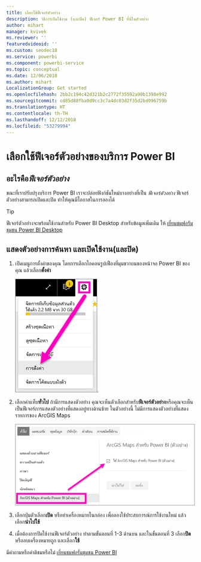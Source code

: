 ```yaml
---
title: เลือกใช้ฟีเจอร์ตัวอย่าง
description: วิธีการเปิดใช้งาน (และปิด) ฟีเจอร์ Power BI ที่มีในตัวอย่าง
author: mihart
manager: kvivek
ms.reviewer: ''
featuredvideoid: ''
ms.custom: seodec18
ms.service: powerbi
ms.component: powerbi-service
ms.topic: conceptual
ms.date: 12/06/2018
ms.author: mihart
LocalizationGroup: Get started
ms.openlocfilehash: 2bb2c194c42d321b2c2772f35592a90b1398e992
ms.sourcegitcommit: cd85d88fba0d9cc3c7a4dc03d2f35d2bd096759b
ms.translationtype: HT
ms.contentlocale: th-TH
ms.lasthandoff: 12/12/2018
ms.locfileid: "53279994"
---
```

# <a name="opt-in-for-power-bi-service-preview-features"></a>เลือกใช้ฟีเจอร์ตัวอย่างของบริการ Power BI
## <a name="what-are-preview-features"></a>อะไรคือ*ฟีเจอร์ตัวอย่าง*
ขณะที่เราปรับปรุงบริการ Power BI เราจะปล่อยฟังก์ชันใหม่บางอย่างที่เป็น *ฟีเจอร์ตัวอย่าง* ฟีเจอร์ตัวอย่างสามารถเปิดและปิด ทำให้คุณมีโอกาสในการลองได้

> [!TIP]
> ฟีเจอร์ตัวอย่างจะพร้อมใช้งานสำหรับ Power BI Desktop สำหรับข้อมูลเพิ่มเติม ให้ [เยี่ยมชมฟอรัมชุมชน Power BI Desktop](https://community.powerbi.com/t5/Desktop/bd-p/power-bi-designer)
> 
> 

## <a name="find-previews-and-turn-them-on-and-off"></a>แสดงตัวอย่างการค้นหา และเปิดใช้งาน(และปิด)
1. เปิดเมนูการตั้งค่าของคุณ โดยการเลือกไอคอนรูปเฟืองที่มุมขวาบนของหน้าจอ Power BI ของคุณ แล้วเลือก**ตั้งค่า**
   
   ![เมนูการตั้งค่า](./media/end-user-preview-features/power-bi-settings.png).
2. เลือกคำแท็บ**ทั่วไป** ถ้ามีการแสดงตัวอย่าง คุณจะเห็นตัวเลือกสำหรับ**ฟีเจอร์ตัวอย่าง**หรือคุณจะเห็นเป็นฟีเจอร์การแสดงตัวอย่างที่แสดงอยู่ทางด้านซ้าย  ในตัวอย่างนี้ ไม่มีการแสดงตัวอย่างที่แสดงรายการของ ArcGIS Maps 
   
   ![แท็บทั่วไป](./media/end-user-preview-features/power-bi-preview-arcgis.png)
3. เลือกปุ่มตัวเลือก**เปิด** หรือทำเครื่องหมายในกล่อง เพื่อลองใช้ประสบการณ์การใช้งานใหม่ แล้ว เลือก**นำไปใช้**
4. เมื่อต้องการปิดใช้งานฟีเจอร์ตัวอย่าง ทำตามขั้นตอนที่ 1-3 ด้านบน และในขั้นตอนที่ 3 เลือก**ปิด**หรือลบเครื่องหมายถูก และเลือก**ใช้**


มีคำถามหรือคำติชมหรือไม่ [เยี่ยมชมฟอรั่มชุมชน Power BI](http://community.powerbi.com/t5/Navigation-Preview-Forum/bd-p/NavigationPreview)

